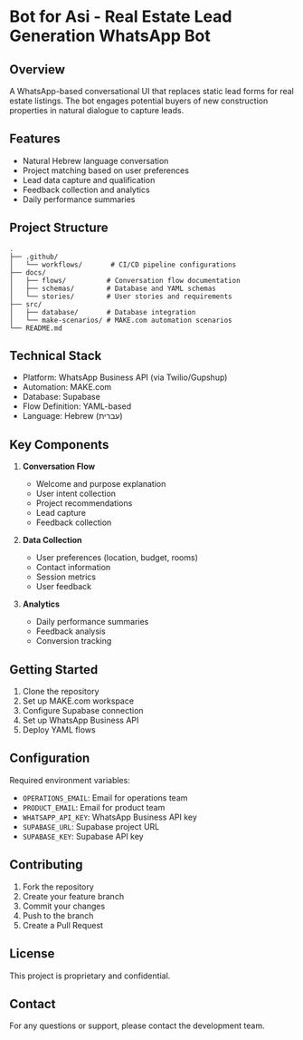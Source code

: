 # Bot for Asi - Real Estate Lead Generation WhatsApp Bot

## Overview
A WhatsApp-based conversational UI that replaces static lead forms for real estate listings. The bot engages potential buyers of new construction properties in natural dialogue to capture leads.

## Features
- Natural Hebrew language conversation
- Project matching based on user preferences
- Lead data capture and qualification
- Feedback collection and analytics
- Daily performance summaries

## Project Structure
```
.
├── .github/
│   └── workflows/       # CI/CD pipeline configurations
├── docs/
│   ├── flows/          # Conversation flow documentation
│   ├── schemas/        # Database and YAML schemas
│   └── stories/        # User stories and requirements
├── src/
│   ├── database/       # Database integration
│   └── make-scenarios/ # MAKE.com automation scenarios
└── README.md
```

## Technical Stack
- Platform: WhatsApp Business API (via Twilio/Gupshup)
- Automation: MAKE.com
- Database: Supabase
- Flow Definition: YAML-based
- Language: Hebrew (עברית)

## Key Components
1. **Conversation Flow**
   - Welcome and purpose explanation
   - User intent collection
   - Project recommendations
   - Lead capture
   - Feedback collection

2. **Data Collection**
   - User preferences (location, budget, rooms)
   - Contact information
   - Session metrics
   - User feedback

3. **Analytics**
   - Daily performance summaries
   - Feedback analysis
   - Conversion tracking

## Getting Started
1. Clone the repository
2. Set up MAKE.com workspace
3. Configure Supabase connection
4. Set up WhatsApp Business API
5. Deploy YAML flows

## Configuration
Required environment variables:
- `OPERATIONS_EMAIL`: Email for operations team
- `PRODUCT_EMAIL`: Email for product team
- `WHATSAPP_API_KEY`: WhatsApp Business API key
- `SUPABASE_URL`: Supabase project URL
- `SUPABASE_KEY`: Supabase API key

## Contributing
1. Fork the repository
2. Create your feature branch
3. Commit your changes
4. Push to the branch
5. Create a Pull Request

## License
This project is proprietary and confidential.

## Contact
For any questions or support, please contact the development team.